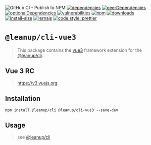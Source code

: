 ![GitHub CI - Publish to NPM](https://github.com/leanupjs/leanup/workflows/GitHub%20CI%20-%20Publish%20to%20NPM/badge.svg)
[![dependencies][dependencies]][dependencies-url]
[![peerDependencies][peerdependencies]][peerdependencies-url]
[![optionalDependencies][optionaldependencies]][optionaldependencies-url]
[![vulnerabilities][vulnerabilities]][vulnerabilities-url]
[![npm][npm]][npm-url]
[![downloads][downloads]][downloads-url]
[![install-size][install-size]][install-size-url]
[![lernajs][lernajs]][lernajs-url]
[![code style: prettier](https://img.shields.io/badge/code_style-prettier-ff69b4.svg)](https://github.com/prettier/prettier)

[npm]: https://img.shields.io/npm/v/@leanup/cli-vue3
[npm-url]: https://www.npmjs.com/package/@leanup/cli-vue3
[dependencies]: https://david-dm.org/leanupjs/leanup/release%2F1.1/status.svg?path=packages/cli/frameworks/vue3
[dependencies-url]: https://david-dm.org/leanupjs/leanup/release%2F1.1?path=packages/cli/frameworks/vue3
[peerdependencies]: https://img.shields.io/david/peer/leanupjs/leanup?path=packages/cli/frameworks/vue3
[peerdependencies-url]: https://david-dm.org/leanupjs/leanup/release%2F1.1?path=packages/cli/frameworks/vue3&type=peer
[optionaldependencies]: https://img.shields.io/david/optional/leanupjs/leanup?path=packages/cli/frameworks/vue3
[optionaldependencies-url]: https://david-dm.org/leanupjs/leanup/release%2F1.1?path=packages/cli/frameworks/vue3&type=optional
[vulnerabilities]: https://snyk.io/test/npm/@leanup/cli-vue3/badge.svg
[vulnerabilities-url]: https://snyk.io/test/npm/@leanup/cli-vue3
[downloads]: https://img.shields.io/npm/dm/@leanup/cli-vue3
[downloads-url]: https://npmcharts.com/compare/@leanup/cli-vue3?minimal=true
[install-size]: https://packagephobia.now.sh/badge?p=@leanup/cli-vue3
[install-size-url]: https://packagephobia.now.sh/result?p=@leanup/cli-vue3
[lernajs]: https://img.shields.io/badge/managed%20with-lerna-blueviolet
[lernajs-url]: https://lerna.js.org

# `@leanup/cli-vue3`

> This package contains the [vue3](https://v3.vuejs.org) framework extension for the [@leanup/cli](https://www.npmjs.com/package/@leanup/cli).

## Vue 3 RC

> https://v3.vuejs.org

## Installation

`npm install @leanup/cli @leanup/cli-vue3 --save-dev`

## Usage

> see [@leanup/cli]

[@leanup/cli]: https://www.npmjs.com/package/@leanup/cli
